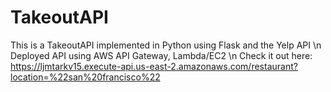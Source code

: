 # TakeoutAPI
This is a TakeoutAPI implemented in Python using Flask and the Yelp API \n
Deployed API using AWS API Gateway, Lambda/EC2 \n
Check it out here: https://ljmtarkv15.execute-api.us-east-2.amazonaws.com/restaurant?location=%22san%20francisco%22
